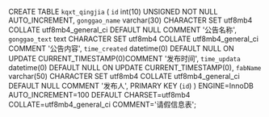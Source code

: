CREATE TABLE `kqxt_qingjia` (
  `id` int(10) UNSIGNED NOT NULL AUTO_INCREMENT,
  `gonggao_name` varchar(30) CHARACTER SET utf8mb4 COLLATE utf8mb4_general_ci DEFAULT NULL COMMENT '公告名称',
  `gonggao_text` text CHARACTER SET utf8mb4 COLLATE utf8mb4_general_ci COMMENT '公告内容',
  `time_created` datetime(0) DEFAULT NULL ON UPDATE CURRENT_TIMESTAMP(0)COMMENT '发布时间',
  `time_updata` datetime(0) DEFAULT NULL ON UPDATE CURRENT_TIMESTAMP(0),
  `fabName` varchar(50) CHARACTER SET utf8mb4 COLLATE utf8mb4_general_ci DEFAULT NULL COMMENT '发布人',
  PRIMARY KEY (`id`)
) ENGINE=InnoDB AUTO_INCREMENT=100 DEFAULT CHARSET=utf8mb4 COLLATE=utf8mb4_general_ci COMMENT='请假信息表';

